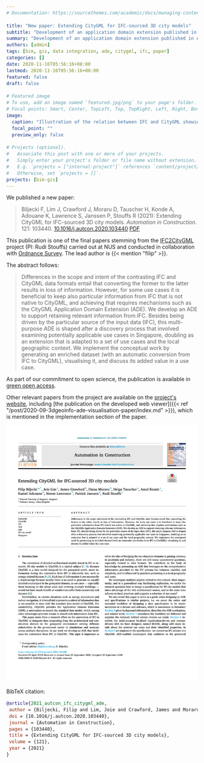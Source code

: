 ```yaml
---
# Documentation: https://sourcethemes.com/academic/docs/managing-content/

title: "New paper: Extending CityGML for IFC-sourced 3D city models"
subtitle: "Development of an application domain extension published in Automation in Construction"
summary: "Development of an application domain extension published in Automation in Construction"
authors: [admin]
tags: [bim, gis, data integration, ade, citygml, ifc, paper]
categories: []
date: 2020-11-16T05:56:16+08:00
lastmod: 2020-11-16T05:56:16+08:00
featured: false
draft: false

# Featured image
# To use, add an image named `featured.jpg/png` to your page's folder.
# Focal points: Smart, Center, TopLeft, Top, TopRight, Left, Right, BottomLeft, Bottom, BottomRight.
image:
  caption: "Illustration of the relation between IFC and CityGML showing examples of categories of features described in the paper."
  focal_point: ""
  preview_only: false

# Projects (optional).
#   Associate this post with one or more of your projects.
#   Simply enter your project's folder or file name without extension.
#   E.g. `projects = ["internal-project"]` references `content/project/deep-learning/index.md`.
#   Otherwise, set `projects = []`.
projects: [bim-gis]
---
```


We published a new paper:

> Biljecki F, Lim J, Crawford J, Moraru D, Tauscher H, Konde A, Adouane K, Lawrence S, Janssen P, Stouffs R (2021): Extending CityGML for IFC-sourced 3D city models. _Automation in Construction._ 121: 103440. [<i class="ai ai-doi-square ai"></i> 10.1016/j.autcon.2020.103440](https://doi.org/10.1016/j.autcon.2020.103440) [<i class="far fa-file-pdf"></i> PDF](/publication/2021-autcon-ifc-citygml-ade/2021-autcon-ifc-citygml-ade.pdf) <i class="ai ai-open-access-square ai"></i>

This publication is one of the final papers stemming from the [IFC2CityGML](https://ifc2citygml.github.io) project (PI: Rudi Stouffs) carried out at NUS and conducted in collaboration with [Ordnance Survey](https://www.ordnancesurvey.co.uk).
The lead author is {{< mention "filip" >}}.

The abstract follows:

> Differences in the scope and intent of the contrasting IFC and CityGML data formats entail that converting the former to the latter results in loss of information.
However, for some use cases it is beneficial to keep also particular information from IFC that is not native to CityGML, and achieving that requires mechanisms such as the CityGML Application Domain Extension (ADE).
We develop an ADE to support retaining relevant information from IFC.
Besides being driven by the particular source of the input data (IFC), this multi-purpose ADE is shaped after a discovery process that involved examining potentially applicable use cases in Singapore, doubling as an extension that is adapted to a set of use cases and the local geographic context.
We implement the conceptual work by generating an enriched dataset (with an automatic conversion from IFC to CityGML), visualising it, and discuss its added value in a use case.

As part of our commitment to open science, the publication is available in [green open access](/publication/2021-autcon-ifc-citygml-ade/).

Other relevant papers from the project are available on the [project's website](https://ifc2citygml.github.io), including [the publication on the developed web viewer]({{< ref "/post/2020-09-3dgeoinfo-ade-visualisation-paper/index.md" >}}), which is mentioned in the implementation section of the paper.


[![](page-one.png)](/publication/2021-autcon-ifc-citygml-ade/)


BibTeX citation:
```bibtex
@article{2021_autcon_ifc_citygml_ade,
 author = {Biljecki, Filip and Lim, Joie and Crawford, James and Moraru, Diana and Tauscher, Helga and Konde, Amol and Adouane, Kamel and Lawrence, Simon and Janssen, Patrick and Stouffs, Rudi},
 doi = {10.1016/j.autcon.2020.103440},
 journal = {Automation in Construction},
 pages = {103440},
 title = {Extending CityGML for IFC-sourced 3D city models},
 volume = {121},
 year = {2021}
}
```
